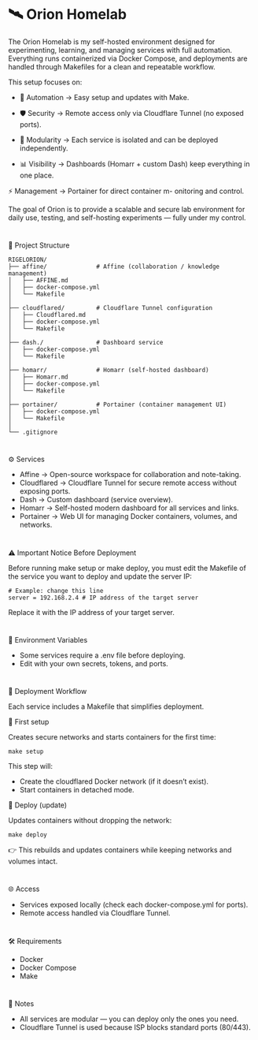 # 🛰️ Orion Homelab

The Orion Homelab is my self-hosted environment designed for experimenting, learning, and managing services with full automation.
Everything runs containerized via Docker Compose, and deployments are handled through Makefiles for a clean and repeatable workflow.

This setup focuses on:

- 🚀 Automation → Easy setup and updates with Make.

- 🛡️ Security → Remote access only via Cloudflare Tunnel (no exposed ports).

- 🧩 Modularity → Each service is isolated and can be deployed independently.

- 📊 Visibility → Dashboards (Homarr + custom Dash) keep everything in one place.

⚡ Management → Portainer for direct container m- onitoring and control.

The goal of Orion is to provide a scalable and secure lab environment for daily use, testing, and self-hosting experiments — fully under my control.
#
📂 Project Structure

    RIGELORION/
    ├── affine/              # Affine (collaboration / knowledge management)
    │   ├── AFFINE.md
    │   ├── docker-compose.yml
    │   └── Makefile
    │
    ├── cloudflared/         # Cloudflare Tunnel configuration
    │   ├── Cloudflared.md
    │   ├── docker-compose.yml
    │   └── Makefile
    │
    ├── dash./               # Dashboard service
    │   ├── docker-compose.yml
    │   └── Makefile
    │
    ├── homarr/              # Homarr (self-hosted dashboard)
    │   ├── Homarr.md
    │   ├── docker-compose.yml
    │   └── Makefile
    │
    ├── portainer/           # Portainer (container management UI)
    │   ├── docker-compose.yml
    │   └── Makefile
    │
    └── .gitignore
#
⚙️ Services

-   Affine → Open-source workspace for collaboration and note-taking.
-   Cloudflared → Cloudflare Tunnel for secure remote access without
    exposing ports.
-   Dash → Custom dashboard (service overview).
-   Homarr → Self-hosted modern dashboard for all services and links.
-   Portainer → Web UI for managing Docker containers, volumes, and
    networks.
#
⚠️ Important Notice Before Deployment

Before running make setup or make deploy, you must edit the Makefile of
the service you want to deploy and update the server IP:

    # Example: change this line
    server = 192.168.2.4 # IP address of the target server

Replace it with the IP address of your target server.
#
🔑 Environment Variables

- Some services require a .env file before deploying.
- Edit with your own secrets, tokens, and ports.
#
🚀 Deployment Workflow

Each service includes a Makefile that simplifies deployment.

🔹 First setup

Creates secure networks and starts containers for the first time:

    make setup

This step will:
- Create the cloudflared Docker network (if it doesn’t exist).
- Start containers in detached mode.

🔹 Deploy (update)

Updates containers without dropping the network:

    make deploy

👉 This rebuilds and updates containers while keeping networks and
volumes intact.

#
🌐 Access

-   Services exposed locally (check each docker-compose.yml for ports).
-   Remote access handled via Cloudflare Tunnel.
#
🛠️ Requirements

-   Docker
-   Docker Compose
-   Make
#
📌 Notes

-   All services are modular — you can deploy only the ones you need.
-   Cloudflare Tunnel is used because ISP blocks standard ports
    (80/443).